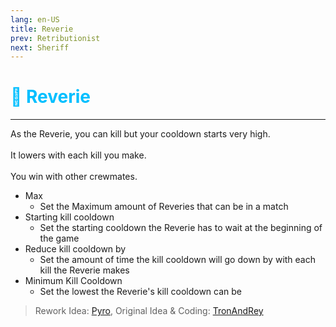 ```yaml
---
lang: en-US
title: Reverie
prev: Retributionist
next: Sheriff
---
```


# <font color="#00bfff">🌌 <b>Reverie</b></font> <Badge text="Killing" type="tip" vertical="middle"/>
---

As the Reverie, you can kill but your cooldown starts very high.<br><br>
It lowers with each kill you make.<br><br>
You win with other crewmates.
* Max
  * Set the Maximum amount of Reveries that can be in a match
* Starting kill cooldown
  * Set the starting cooldown the Reverie has to wait at the beginning of the game
* Reduce kill cooldown by
  * Set the amount of time the kill cooldown will go down by with each kill the Reverie makes
* Minimum Kill Cooldown
  * Set the lowest the Reverie's kill cooldown can be

> Rework Idea: [Pyro](#), Original Idea & Coding: [TronAndRey](#)